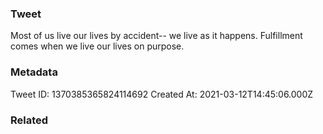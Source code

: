 ### Tweet
Most of us live our lives by accident-- we live as it happens. Fulfillment comes when we live our lives on purpose.

### Metadata
Tweet ID: 1370385365824114692
Created At: 2021-03-12T14:45:06.000Z

### Related

